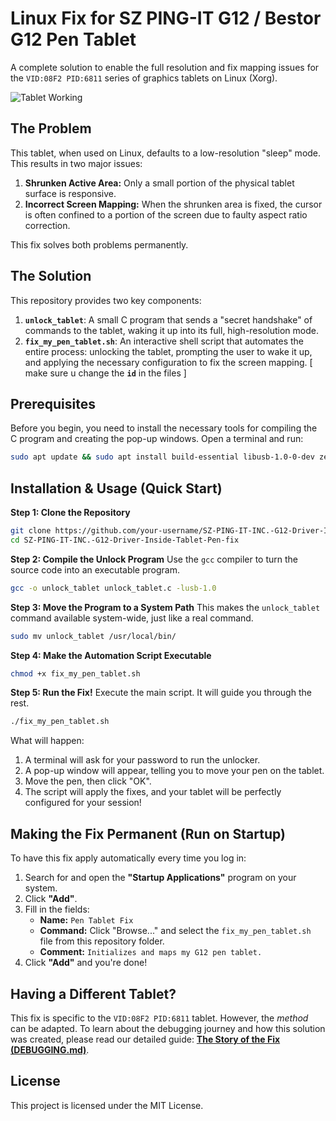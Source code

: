 # Linux Fix for SZ PING-IT G12 / Bestor G12 Pen Tablet
A complete solution to enable the full resolution and fix mapping issues for the `VID:08F2 PID:6811` series of graphics tablets on Linux (Xorg).

![Tablet Working](https://i.imgur.com/w9N3g3D.png) <!-- You can replace this with a screenshot of your working setup! -->

## The Problem
This tablet, when used on Linux, defaults to a low-resolution "sleep" mode. This results in two major issues:
1.  **Shrunken Active Area:** Only a small portion of the physical tablet surface is responsive.
2.  **Incorrect Screen Mapping:** When the shrunken area is fixed, the cursor is often confined to a portion of the screen due to faulty aspect ratio correction.

This fix solves both problems permanently.

## The Solution
This repository provides two key components:
1.  **`unlock_tablet`**: A small C program that sends a "secret handshake" of commands to the tablet, waking it up into its full, high-resolution mode.
2.  **`fix_my_pen_tablet.sh`**: An interactive shell script that automates the entire process: unlocking the tablet, prompting the user to wake it up, and applying the necessary configuration to fix the screen mapping.
[ make sure u change the **`id`** in the files ]

## Prerequisites
Before you begin, you need to install the necessary tools for compiling the C program and creating the pop-up windows. Open a terminal and run:
```bash
sudo apt update && sudo apt install build-essential libusb-1.0-0-dev zenity
```

## Installation & Usage (Quick Start)

**Step 1: Clone the Repository**
```bash
git clone https://github.com/your-username/SZ-PING-IT-INC.-G12-Driver-Inside-Tablet-Pen-fix.git
cd SZ-PING-IT-INC.-G12-Driver-Inside-Tablet-Pen-fix
```

**Step 2: Compile the Unlock Program**
Use the `gcc` compiler to turn the source code into an executable program.
```bash
gcc -o unlock_tablet unlock_tablet.c -lusb-1.0
```

**Step 3: Move the Program to a System Path**
This makes the `unlock_tablet` command available system-wide, just like a real command.
```bash
sudo mv unlock_tablet /usr/local/bin/
```

**Step 4: Make the Automation Script Executable**
```bash
chmod +x fix_my_pen_tablet.sh
```

**Step 5: Run the Fix!**
Execute the main script. It will guide you through the rest.
```bash
./fix_my_pen_tablet.sh
```
What will happen:
1. A terminal will ask for your password to run the unlocker.
2. A pop-up window will appear, telling you to move your pen on the tablet.
3. Move the pen, then click "OK".
4. The script will apply the fixes, and your tablet will be perfectly configured for your session!

## Making the Fix Permanent (Run on Startup)
To have this fix apply automatically every time you log in:

1.  Search for and open the **"Startup Applications"** program on your system.
2.  Click **"Add"**.
3.  Fill in the fields:
    *   **Name:** `Pen Tablet Fix`
    *   **Command:** Click "Browse..." and select the `fix_my_pen_tablet.sh` file from this repository folder.
    *   **Comment:** `Initializes and maps my G12 pen tablet.`
4.  Click **"Add"** and you're done!

## Having a Different Tablet?
This fix is specific to the `VID:08F2 PID:6811` tablet. However, the *method* can be adapted. To learn about the debugging journey and how this solution was created, please read our detailed guide: **[The Story of the Fix (DEBUGGING.md)](DEBUGGING.md)**.

## License
This project is licensed under the MIT License.
